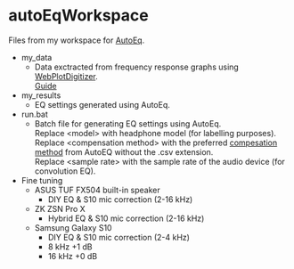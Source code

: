 # autoEqWorkspace
Files from my workspace for [AutoEq](https://github.com/jaakkopasanen/AutoEq).

- my_data
  - Data exctracted from frequency response graphs using [WebPlotDigitizer](https://apps.automeris.io/wpd/). </br>
    [Guide](https://medium.com/@jaakkopasanen/make-your-headphones-sound-supreme-1cbd567832a9)
- my_results
  - EQ settings generated using AutoEq.
- run.bat
  - Batch file for generating EQ settings using AutoEq. </br>
    Replace \<model\> with headphone model (for labelling purposes). </br>
    Replace \<compensation method\> with the preferred [compesation method](https://github.com/jaakkopasanen/AutoEq/tree/master/compensation) from AutoEQ without the .csv extension.</br>
    Replace \<sample rate\> with the sample rate of the audio device (for convolution EQ).
- Fine tuning
  - ASUS TUF FX504 built-in speaker
    - DIY EQ & S10 mic correction (2-16 kHz)
  - ZK ZSN Pro X
    - Hybrid EQ & S10 mic correction (2-16 kHz)
  - Samsung Galaxy S10
    - DIY EQ & S10 mic correction (2-4 kHz)
    - 8 kHz +1 dB
    - 16 kHz +0 dB

